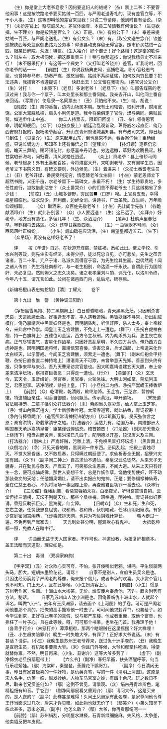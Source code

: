 <!-- { "loadSidebar": true } -->
　　（生）你是堂上大老爷皂隶？因何要这妇人的绒褐？（杂）禀上二爷：不要管他闲事！这是按院路老爷要买姑绒一百匹，与严阁老送寿礼的。现有差官立等，不干小人事。（生）这等即叫他的差官来见我！只说二爷请你，他到时自有话说。（杂下）（末扮差官上）察院威风大，差官体面尊．本县二爷请我有何话说？（进见欲揖，生不理介）你是按院差官么？（末）正是。（生）有何公干？（末）奉差来提姑绒一百匹，与严阁老送礼。（生）有公文么？（末）有。（取公文送生念介）钦差巡按陕西等处监察御史路为公务事：仰该县动支存留无碍官银，照市价买姑绒一百匹，限某日解院。勿迟！特禀。（生入袖介）好个御史！好个路楷！这是奉的钦件么？叫左右：取大板伺候．把这厮重责三十！稍与你那巡按：你说我杨典史不准来行！（末不服采打介）有这等一个典史？（又打叫老爷饶介）差官，听我吩咐，回你老爷的话一一
　　【前腔】（生）你说我杨典史呵，巡捕临洮。职小官轻志气豪。也曾特参马市，劾奏严嵩，激怒当朝。姑绒不系纳征徭，如何敢向穷民要？犯法违条，我捕官不肯遵提调！
　　快赶出去！公文留在我衙内。（差官讨公文介）（生）讨打！
　　（末哭下）（老旦）多谢老爷！（老旦下）（生）叫那告煤窑的老汉过来！我与你一个票子，叫本处里长和那土番伺候。我亲去开山，叫他同土番自来回话。（写票介）使皂隶一名同票去！（丑）只怕他不来。（生）唗，胡说！
　　【前腔】（生）票仰番苗，边内山场属本朝。既有土司辖管，取利开煤，财用宽饶。公家大宝胜私樵，肩头小利何足道。我今将柴俱定了官价，煤与柴同。柴贱民劳。如违申作山中盗。
　　你二人持票去，限即日回复！（丑、杂）领得恩官命，明朝即便回。（众下）（众扮京报上）朝廷治乱观新政，萆野威名起直臣．俺乃西安府打报的，报杨老爷起官，升山东青州府诸城县知县。有布政司文凭，即日起马到任！（见稟介）（生）原来起用山东，倒也离京不远，看香案伺候！臣杨继盛，只说长谪边方，那知圣上还有悔悟之日（望拜介）
　　【扑灯蛾】逐臣仍恋阙，瞻天三舞蹈。赐环锡花封，悲感喜奉丹诏也。穷边远檄，草野内欢腾民谣。移甘棠琅邪海岛，问归囊，清风双袖任逍遥。
　　（众上）禀老爷：县上催轿马伺候，老爷起身！外有土番和百姓，今将煤窑大开，来叩谢老爷。又有阖学生员，因老爷立下书院义田，有碑文要刻，外边候见。（生）着进来！（众扮土番耆老生员上）（丑）老爷开煤，番民受利无穷，情愿替老爷立生祠！（小生）蒙老恩师立下超然书院，义田千亩，求老爷留下一篇碑文，永垂不朽！（生）学生待罪贵地，多任性直行，岂敢借此沽誉？（众土番哭介）小的们舍不得老爷去！只这绒褐省了多少钱！
　　【前腔】（丑）山城多僻野，穷民苦■〈口罗〉唣。上官费支吾，幸得福星照临也。征求渐少。开利薮，边衅全消。讲诗书，广垂圣教。立生祠，万年瞻仰颂椒聊。
　　（众）取酒来，众百姓先敬老爷！（小生）先让阖学先敬！（各跪献酒叩介）（生）就此告别罢！（众）小人要远送！（生）这巳远了。（众拜介）好老爷，地方没有造化。多留几年！（生、众洒泪介）
　　【尾声】杜鹃声里春归早。琴鹤相将去路遥。（众）还望甘霖歌四表。
　　（生）一曲骊歌不可闻，（众）西风落叶正纷纷。
　　（小生）岘山碑在应流泪，（生）南望皇都近五云。（生下）
　　（众吊场）再没有这样好老爷了！

　　评
　　按《年谱》自述，在狄道开煤窑、禁征褐，悉如此出。至立学校、引水兴利等政，则先生实有经济，未得少抒，徒以死忠自见，亦可悲矣。先生之莅吾诸者，百二十年。亢产于诸．私淑久而得官于容，为先生绘其生面。岂偶然哉！闻之诸人传曰：先生将赴南都时，与一老生相别，命沽酒一杯永诀。自谓此行为国除奸．未必复见。然则殉义之志久决矣。诸之老孝廉刘斗酌，讳元化，以洛川令终，今年八十五．谓亢言如此。公祠在诸邑西门内，乱后圮，碑存焉。

《新编杨椒山表忠蚺蛇胆》［清］丁耀亢
　　卷下

　　第十九出　醮　警　（黄钟调江阳韵）

　　（净扮黑眚黑袍、持二黑旗舞上）白日昏昏暗暗，青天黑黑茫茫。只因刑杀害忠良，天遣妖魔垂象。好事逢吾不吉，平人遇我遭殃。黑眚妖怪不寻常，扮出乱贼模样。俺乃嘉靖宫中黑眚妖怪是也。因明朝昏乱，听信奸臣，杀人太多，奉上帝敕令，来此宫中作祟。闻皇上玉芝宫建醮，不免走上一遭也。（舞下）（丑扮白虎神白袍、持一白旗舞上）五德位司金运，西方令主秋刑。内为劫杀外为兵，更主丧亡疾病。正气尽输害气，吉星化作凶星。只因奸恶乱皇明，不久四方兵动。俺乃西方白虎神是也。因明朝国运将倾，嘉靖信邪喜佞，谗害忠良，兵戈四起，上帝遣来化作太白经天，以示警戒。今闻玉芝宫建醮，须索走一遭也。（舞下）（副末红袍金甲持鞭、杂扮日直夜直二神持笔上）湛湛青天不可欺，未曾举意天先知。善恶到头终有报，只争来早与来迟。吾乃天曹采访灵官是也。因大明嘉靖设建玄天大醮，奉上帝差来洁净坛场，察报君臣善恶：只得走一遭也。（行介）
【滴溜子】（众）玄天令，玄天令，玉音缉访。灵官奉，灵官奉，火轮急往。大明山河如掌，斋坛列玉芝，君臣盥享。洁净明裡，恭报上皇。（下）（小旦扮二内侍、净扮严嵩蟒玉捧香炉上）
　　【前腔】（众）乾清殿，乾清殿，敕纶忽降。玉芝宫，玉芝宫，暂停鹤氅。特遣辅臣亲往，明香自御颁，仙风飘荡。传示黄冠，早开道场。
　　（末扮道官法服持笏、二童子幡引众打法器介）（末）紫阁当头驾彩鸾，仙人掌上玉芝寒。（净）博山內赐沉檀火，学士新颁香叶冠。太常寺道官，就此拈香，青词祝寿！（净內侍捧香跪介）（道官照常请神摇铃朝方介）伏以玑衡万象，昊天弘位言之恩；橐龠洪钧，帝载掌清宁之轴。（打法器介）运慈九有，祜国万年。南赡部洲大明国奉天承运嘉靖皇帝：臣某谨诚惶诚恐。稽首顿首！（打法器）（副末扮天曹众上绕场下）稽盘古而设帝，离洪濛巳几四千。配明德以开基，较汉唐未及三百。（打法器介）（副末上）严嵩奸贼，污秽上清，不免唤黑眚打坏坛场！（黑眚舞上）（众倒地介）（净）只见天昏地暗，黑洞洞一件东西。恶风乱起，把殿上香烛尽灭。不觉大家昏迷，又不敢启奏，只得瞒过朝廷便了。求仙析寿全无据，招孽兴灾定有因。（众下）（副净同二神上）自古求仙不遇仙，秦皇汉武总徒然。从来天子无疆寿，只在勤民与敬天。严嵩去了，可笑那众生愚蒙，不闻大道。从来上天只有好生一念，便可成仙成佛。那世人妄想千年，总是作妖作孽。饶他使势使奸，吓不动那装聋痴的天地；任他媚奥媚灶，请不出卖报应的鬼神。正是；要修福禄神仙寿，全在仁慈王者心。不免将坛场一事回覆上帝，再查他君臣功罪一番去也。（众串行介）
　　【三段催】绛幡乱颺，看斋宫牲牺未将。白毫夜光，听琳宫笙璈自锵。云堂但挂三清榜，天坛不列朝天仗。那些个桑林祷。昭格通，明神飨。青词甚似奸臣谤。香冠反助邪臣妄。黑海冤，红尘障。
　　【归朝欢】（众）生和死，生和死，左右主张，任簧鼓忠良屈丧。权和贿，权和贿，伏机暗藏，任冰山阴阳簸浪。有多少宫庭密闼宫闱巷，飞沙毒蜮排天网，也只为巧佞阴残计算长。
　　朝內走过一遍，不免再到严嵩家去！
　　天光到处甚分明，屋漏欺心有鬼神。
　　大抵乾坤都一照，免教人在暗中行。

　　评
　　词曲而无益于天人国家者。不作可也。神道设教，为报复奸相章本。盖王法暗而天道彰，理应如是。

　　第二十出　毒谮　（双凋家麻韵）

　　【字字双】（丑）对众欺心实可夸，不怕。张开佞嘴似老鸦，堪咤。平生惯骑两头马，胆大。短胡抹墨脸花花，请骂！
　　自家不是别人，宣府生员吴义是也。只囚沈经历箭射了严阁老的尊像，俺来报个信儿，或者奉承的欢喜。大小赏个官儿也不可知。门上无人，且在此等候。（小生扮清客上）。
　　【前腔】（小生）惯是苏州老作家，名画。十洲山水大彬茶，无价。燥皮篾片奉承他，巧诈。趋炎附势有方法，秘话。
　　自家乃苏州山人沈小洲是也。因俺善临仇十洲山水，人就起个诨名，叫做“小洲”。去年有王凤洲家，请去画个《上河图》的手卷。可可是严阁老问他要那个真的，把俺的高手搪塞他一时去了。可可问他求封荐书，也弗给子。如今学生到京，正好将此卷子的真假．说与那严东楼。他或者重俺，取他个富贵，也弗枉了一片子心。且在此等候。呀，可可那个书呆，也坐在门首。我弗理予他！（各背手行介）（末怒打介）潭潭相府，那两个瞎眼贼在这里摇摆？好大样哩！（丑、小生趋笑陪罪介）晚生一时失瞻大爷，有罪了！正好求大爷说话。（末）有甚话？请讲。（小生）我晚生是苏州王老爷荐来，送过仇十洲手卷的。（丑）我晚生是宣府生员，有机密事要票大爷。（末）你且门外等候，大爷和鄢掌科吃酒，得便就替你禀。不然，明日再来。（小生、丑谢介）这等大爷多劳了！
　　（虚下）（副净锦衣老旦扮鄢冠带上）
　　【六么令】（副净）春归早衙，扶头酒醒呼茶，何当行乐趁娇娃。（鄢）海棠畔，秦琵琶，荼蘼花下鹦哥打。
　　（副净）今日清闲无事，昨日有家君极喜的一件好物，是仇英真笔，写的一件《清明上河图》。这原是宋人名手，仇英一临，越发妙绝。人物车马宮室之妙，有四十余尺。玩之数日不尽，取来老兄赏鉴何如？（鄢）这倒不曾见，请借观。（众）绢古丹青难辨色，笔精粗细有知音。手卷到！（副净同鄢展看又重观介）（鄢）请问大爷，这是买来的，是人送的？（副净）此卷甚是难得！久闻王凤洲家有此名卷，是家尊问他令尊王忬当面求过几次，后来才许见赠。如此物也就无价了！（鄢笑介）小弟久知吴下临此甚多，恐未必真。（副净）他怎么敢？（鄢）大爷，你再看那绢呵一一
　　【前腔】（鄢）苏州绢刮，分明屋水淋搽，石青新绿细披麻。失风格，太争差，他卖貂反把羊皮假。

